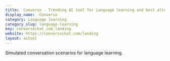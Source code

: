 ```yaml
---
title:  Converso - Trending AI tool for Language learning and best alternatives
display_name:  Converso
category: Language learning
category_slug: language-learning
key: conversochat_com_landing
website: https://conversochat.com/landing
layout: aitool
---
```


Simulated conversation scenarios for language learning.
